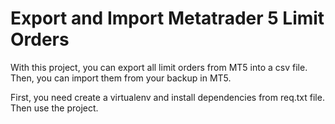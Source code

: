 # Export and Import Metatrader 5 Limit Orders

With this project, you can export all limit orders from MT5 into a csv file. Then, you can import them from your backup in MT5.

First, you need create a virtualenv and install dependencies from req.txt file. Then use the project.